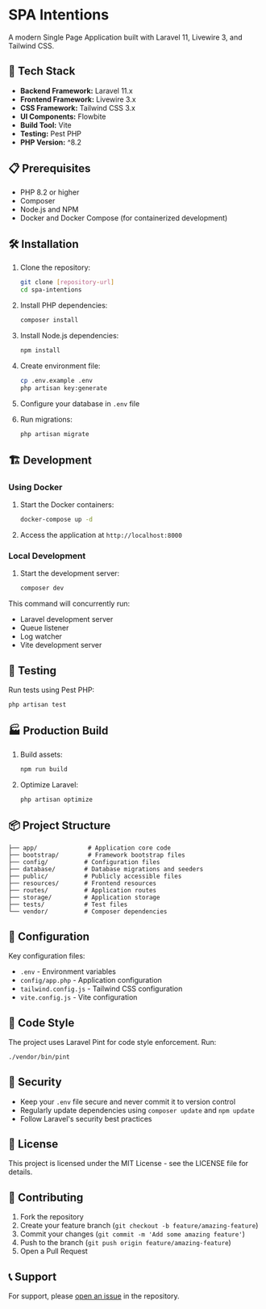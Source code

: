# SPA Intentions

A modern Single Page Application built with Laravel 11, Livewire 3, and Tailwind CSS.

## 🚀 Tech Stack

- **Backend Framework:** Laravel 11.x
- **Frontend Framework:** Livewire 3.x
- **CSS Framework:** Tailwind CSS 3.x
- **UI Components:** Flowbite
- **Build Tool:** Vite
- **Testing:** Pest PHP
- **PHP Version:** ^8.2

## 📋 Prerequisites

- PHP 8.2 or higher
- Composer
- Node.js and NPM
- Docker and Docker Compose (for containerized development)

## 🛠️ Installation

1. Clone the repository:
   ```bash
   git clone [repository-url]
   cd spa-intentions
   ```

2. Install PHP dependencies:
   ```bash
   composer install
   ```

3. Install Node.js dependencies:
   ```bash
   npm install
   ```

4. Create environment file:
   ```bash
   cp .env.example .env
   php artisan key:generate
   ```

5. Configure your database in `.env` file

6. Run migrations:
   ```bash
   php artisan migrate
   ```

## 🏗️ Development

### Using Docker

1. Start the Docker containers:
   ```bash
   docker-compose up -d
   ```

2. Access the application at `http://localhost:8000`

### Local Development

1. Start the development server:
   ```bash
   composer dev
   ```

This command will concurrently run:
- Laravel development server
- Queue listener
- Log watcher
- Vite development server

## 🧪 Testing

Run tests using Pest PHP:
```bash
php artisan test
```

## 🏭 Production Build

1. Build assets:
   ```bash
   npm run build
   ```

2. Optimize Laravel:
   ```bash
   php artisan optimize
   ```

## 📦 Project Structure

```
├── app/              # Application core code
├── bootstrap/        # Framework bootstrap files
├── config/          # Configuration files
├── database/        # Database migrations and seeders
├── public/          # Publicly accessible files
├── resources/       # Frontend resources
├── routes/          # Application routes
├── storage/         # Application storage
├── tests/           # Test files
└── vendor/          # Composer dependencies
```

## 🔧 Configuration

Key configuration files:
- `.env` - Environment variables
- `config/app.php` - Application configuration
- `tailwind.config.js` - Tailwind CSS configuration
- `vite.config.js` - Vite configuration

## 📝 Code Style

The project uses Laravel Pint for code style enforcement. Run:
```bash
./vendor/bin/pint
```

## 🔐 Security

- Keep your `.env` file secure and never commit it to version control
- Regularly update dependencies using `composer update` and `npm update`
- Follow Laravel's security best practices

## 📄 License

This project is licensed under the MIT License - see the LICENSE file for details.

## 🤝 Contributing

1. Fork the repository
2. Create your feature branch (`git checkout -b feature/amazing-feature`)
3. Commit your changes (`git commit -m 'Add some amazing feature'`)
4. Push to the branch (`git push origin feature/amazing-feature`)
5. Open a Pull Request

## 📞 Support

For support, please [open an issue](repository-issues-url) in the repository.
